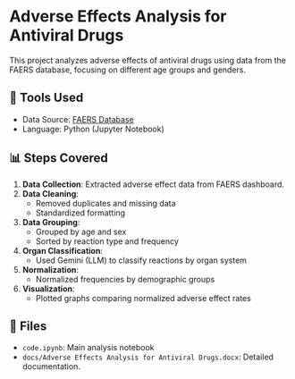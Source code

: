
# Adverse Effects Analysis for Antiviral Drugs

This project analyzes adverse effects of antiviral drugs using data from the FAERS database, focusing on different age groups and genders.

## 🧪 Tools Used
- Data Source: [FAERS Database](https://fis.fda.gov/sense/app/95239e26-e0be-42d9-a960-9a5f7f1c25ee/sheet/7a47a261-d58b-4203-a8aa-6d3021737452/state/analysis)
- Language: Python (Jupyter Notebook)

## 📊 Steps Covered

1. **Data Collection**: Extracted adverse effect data from FAERS dashboard.
2. **Data Cleaning**:
   - Removed duplicates and missing data
   - Standardized formatting
3. **Data Grouping**:
   - Grouped by age and sex
   - Sorted by reaction type and frequency
4. **Organ Classification**:
   - Used Gemini (LLM) to classify reactions by organ system
5. **Normalization**:
   - Normalized frequencies by demographic groups
6. **Visualization**:
   - Plotted graphs comparing normalized adverse effect rates

## 📁 Files

- `code.ipynb`: Main analysis notebook
- `docs/Adverse Effects Analysis for Antiviral Drugs.docx`: Detailed documentation.
